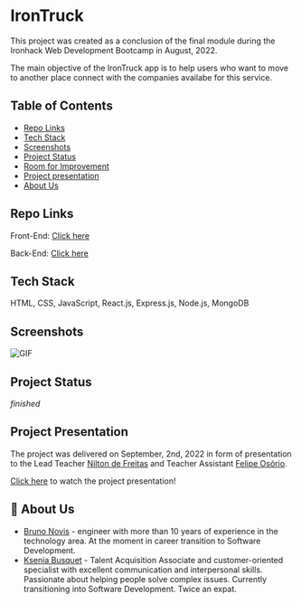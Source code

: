 # IronTruck

This project was created as a conclusion of the final module during the Ironhack Web Development Bootcamp in August, 2022. 

The main objective of the IronTruck app is to help users who want to move to another place connect with the companies availabe for this service.

## Table of Contents
* [Repo Links](#repos)
* [Tech Stack](#tech)
* [Screenshots](#screenshots)
* [Project Status](#project-status)
* [Room for Improvement](#room-for-improvement)
* [Project presentation](#project-presentation)
* [About Us](#about-us)

## Repo Links

Front-End: [Click here](https://github.com/Bru9is/irontruck-client)

Back-End: [Click here](https://github.com/Bru9is/irontruck-server)

## Tech Stack

HTML, CSS, JavaScript, React.js, Express.js, Node.js, MongoDB

## Screenshots

![GIF](./screenshots/myfinance_gif.gif)

## Project Status
 
 _finished_

## Project Presentation

The project was delivered on September, 2nd, 2022 in form of presentation to the Lead Teacher [Nilton de Freitas](https://github.com/oniltos) and Teacher Assistant [Felipe Osório](https://github.com/Briofita09).

[Click here](https://www.canva.com/design/DAFE1KYLYmo/dDpO1ziTEOrpigZZsktJ8Q/edit?utm_content=DAFE1KYLYmo&utm_campaign=designshare&utm_medium=link2&utm_source=sharebutton) to watch the project presentation!


## 🚀 About Us
- [Bruno Novis](https://www.github.com/bru9is) - engineer with more than 10 years of experience in the technology area. At the moment in career transition to Software Development. 
- [Ksenia Busquet](https://www.github.com/kseniabusquet) - Talent Acquisition Associate and customer-oriented specialist with excellent communication and interpersonal skills. Passionate about helping people solve complex issues. Currently transitioning into Software Development. Twice an expat.
